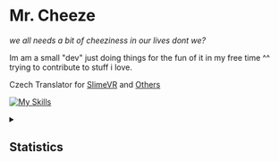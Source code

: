 # Mr. Cheeze
 
*we all needs a bit of cheeziness in our lives dont we?*



Im am a small "dev" just doing things for the fun of it in my free time ^^ </br>
trying to contribute to stuff i love. 

Czech Translator for [SlimeVR](https://i18n.slimevr.dev/contributors/PGieDrpEdjyQq50Vh_Ju_oFHeks) and [Others](https://crowdin.com/profile/cheezik_)


 [![My Skills](https://skillicons.dev/icons?i=js,html,css,linux,arch)](https://skillicons.dev)
 
<details>
 
<summary>
 
## Statistics

</summary>
 
[![](https://raw.githubusercontent.com/Cheezik/Cheezik/main/profile-summary-card-output/gruvbox/3-stats.svg)](https://github.com/vn7n24fzkq/github-profile-summary-cards) [![](https://raw.githubusercontent.com/Cheezik/Cheezik/main/profile-summary-card-output/gruvbox/1-repos-per-language.svg)](https://github.com/vn7n24fzkq/github-profile-summary-cards)[![](https://raw.githubusercontent.com/Cheezik/Cheezik/main/profile-summary-card-output/gruvbox/2-most-commit-language.svg)](https://github.com/vn7n24fzkq/github-profile-summary-cards)
[![](https://raw.githubusercontent.com/Cheezik/Cheezik/main/profile-summary-card-output/gruvbox/4-productive-time.svg)](https://github.com/vn7n24fzkq/github-profile-summary-cards)
![](https://raw.githubusercontent.com/Cheezik/Cheezik/main/profile-summary-card-output/gruvbox/0-profile-details.svg)
<!--<a href="https://app.daily.dev/cheezik"><img src="https://github.com/Cheezik/Cheezik/blob/main/devcard.svg" width="400" alt="Cheezik's Dev Card"/></a> -->
</details>
